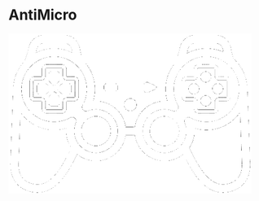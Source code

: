 # AntiMicro

![Screenshot](https://raw.githubusercontent.com/ErwinMeulman/AntiMicro/master/game-controllers.png)
